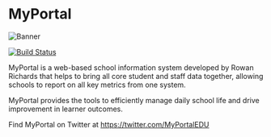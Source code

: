 # MyPortal

![Banner](http://drive.google.com/uc?export=view&id=1s_maLhp-w-1BIFOsxDI2S6Rxch75SlVA)

[![Build Status](https://dev.azure.com/Harrods-School/MyPortal/_apis/build/status/Build%20and%20Publish?branchName=master)](https://dev.azure.com/Harrods-School/MyPortal/_build/latest?definitionId=12&branchName=master)

MyPortal is a web-based school information system developed by Rowan Richards that helps to bring all core student and staff data together, allowing schools to report on all key metrics from one system.

MyPortal provides the tools to efficiently manage daily school life and drive improvement in learner outcomes.

Find MyPortal on Twitter at https://twitter.com/MyPortalEDU
